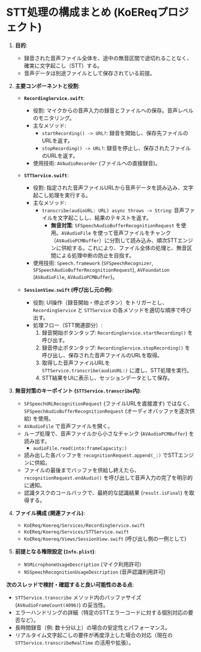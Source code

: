 # STT処理の構成まとめ (KoEReqプロジェクト)

1.  **目的**:
    *   録音された音声ファイル全体を、途中の無音区間で途切れることなく、確実に文字起こし（STT）する。
    *   音声データは別途ファイルとして保存されている前提。

2.  **主要コンポーネントと役割**:

    *   **`RecordingService.swift`**:
        *   役割: マイクからの音声入力の録音とファイルへの保存。音声レベルのモニタリング。
        *   主なメソッド:
            *   `startRecording() -> URL?`: 録音を開始し、保存先ファイルのURLを返す。
            *   `stopRecording() -> URL?`: 録音を停止し、保存されたファイルのURLを返す。
        *   使用技術: `AVAudioRecorder` (ファイルへの直接録音)。

    *   **`STTService.swift`**:
        *   役割: 指定された音声ファイルURLから音声データを読み込み、文字起こし処理を実行する。
        *   主なメソッド:
            *   `transcribe(audioURL: URL) async throws -> String`: 音声ファイルを文字起こしし、結果のテキストを返す。
                *   **無音対策**: `SFSpeechAudioBufferRecognitionRequest` を使用。`AVAudioFile` を使って音声ファイルをチャンク（`AVAudioPCMBuffer`）に分割して読み込み、順次STTエンジンに供給する。これにより、ファイル全体の処理と、無音区間による処理中断の防止を目指す。
        *   使用技術: `Speech.framework` (`SFSpeechRecognizer`, `SFSpeechAudioBufferRecognitionRequest`), `AVFoundation` (`AVAudioFile`, `AVAudioPCMBuffer`)。

    *   **`SessionView.swift` (呼び出し元の例)**:
        *   役割: UI操作（録音開始・停止ボタン）をトリガーとし、`RecordingService` と `STTService` の各メソッドを適切な順序で呼び出す。
        *   処理フロー（STT関連部分）:
            1.  録音開始ボタンタップ: `RecordingService.startRecording()` を呼び出す。
            2.  録音停止ボタンタップ: `RecordingService.stopRecording()` を呼び出し、保存された音声ファイルのURLを取得。
            3.  取得した音声ファイルURLを `STTService.transcribe(audioURL:)` に渡し、STT処理を実行。
            4.  STT結果をUIに表示し、セッションデータとして保存。

3.  **無音対策のキーポイント (`STTService.transcribe`内)**:
    *   `SFSpeechURLRecognitionRequest` (ファイルURLを直接渡す) ではなく、`SFSpeechAudioBufferRecognitionRequest` (オーディオバッファを逐次供給) を使用。
    *   `AVAudioFile` で音声ファイルを開く。
    *   ループ処理で、音声ファイルから小さなチャンク (`AVAudioPCMBuffer`) を読み出す。
        *   `audioFile.read(into:frameCapacity:)`
    *   読み出した各バッファを `recognitionRequest.append(_:)` でSTTエンジンに供給。
    *   ファイルの最後までバッファを供給し終えたら、`recognitionRequest.endAudio()` を呼び出して音声入力の完了を明示的に通知。
    *   認識タスクのコールバックで、最終的な認識結果 (`result.isFinal`) を取得する。

4.  **ファイル構成 (関連ファイル)**:
    *   `KoEReq/Koereq/Services/RecordingService.swift`
    *   `KoEReq/Koereq/Services/STTService.swift`
    *   `KoEReq/Koereq/Views/SessionView.swift` (呼び出し側の一例として)

5.  **前提となる権限設定 (`Info.plist`)**:
    *   `NSMicrophoneUsageDescription` (マイク利用許可)
    *   `NSSpeechRecognitionUsageDescription` (音声認識利用許可)

**次のスレッドで検討・確認すると良い可能性のある点**:

*   `STTService.transcribe` メソッド内のバッファサイズ (`AVAudioFrameCount(4096)`) の妥当性。
*   エラーハンドリングの詳細（特定のSTTエラーコードに対する個別対応の要否など）。
*   長時間録音（例: 数十分以上）の場合の安定性とパフォーマンス。
*   リアルタイム文字起こしの要件が再度浮上した場合の対応（現在の `STTService.transcribeRealTime` の活用や拡張）。 